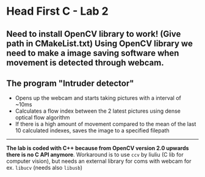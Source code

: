 # Head First C - Lab 2
Need to install OpenCV library to work! (Give path in CMakeList.txt)
Using OpenCV library we need to make a image saving software when movement is detected through webcam.
---

## The program "Intruder detector"
- Opens up the webcam and starts taking pictures with a interval of ~10ms
- Calculates a flow index between the 2 latest pictures using dense optical flow algorithm
- If there is a high amount of movement compared to the mean of the last 10 calculated indexes, saves the image to a specified filepath

---
**The lab is coded with C++ because from OpenCV version 2.0 upwards there is no C API anymore**. 
Workaround is to use ``ccv`` by liuliu (C lib for computer vision), but needs an external library for coms with webcam for ex. ``libucv`` (needs also ``libusb``)
